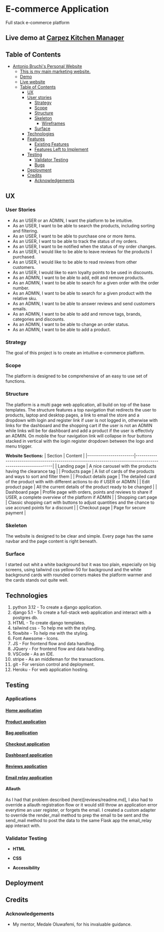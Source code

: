 # E-commerce Application
Full stack e-commerce platform

## Live demo at [Carpez Kitchen Manager](https://carpez-network-store-9da961f19555.herokuapp.com/)

## Table of Contents

- [Antonio Bruchi's Personal Website](#antonio-bruchi's-personal-website)
  - [This is my main marketing website.](#this-is-my-main-marketing-website)
  - [Demo](#demo)
  - [Live website](#live-website)
  - [Table of Contents](#table-of-contents)
    - [UX](#ux)
    - [User stories](#user-stories)
      - [Strategy](#strategy)
      - [Scope](#scope)
      - [Structure](#structure)
      - [Skeleton](#skeleton)
        - [Wireframes](#wireframes)
      - [Surface](#surface)
    - [Technologies](#technologies)
    - [Features](#features)
      - [Existing Features](#existing-features)
      - [Features Left to Implement](#features-left-to-implement)
    - [Testing](#testing)
      - [Validator Testing](#validator-testing)
      - [Bugs](#bugs)
    - [Deployment](#deployment)
    - [Credits](#credits)
      - [Acknowledgements](#acknowledgements)

## UX

### User Stories
- As an USER or an ADMIN, I want the platform to be intuitive.
- As an USER, I want to be able to search the products, including sorting and filtering.
- As an USER, I want to be able to purchase one or more items.
- As an USER, I want to be able to track the status of my orders.
- As an USER, I want to be notified when the status of my order changes.
- As an USER, I would like to be able to leave reviews for the products I purchased.
- As an USER, I would like to be able to read reviews from other customers. 
- As an USER, I would like to earn loyalty points to be used in discounts.
- As an ADMIN, I want to be able to add, edit and remove products. 
- As an ADMIN, I want to be able to search for a given order with the order number. 
- As an ADMIN, I want to be able to search for a given product with the relative sku. 
- As an ADMIN, I want to be able to answer reviews and send customers emails. 
- As an ADMIN, I want to be able to add and remove tags, brands, categories and discounts. 
- As an ADMIN, I want to be able to change an order status.
- As an ADMIN, I want to be able to add a product. 

### Strategy
The goal of this project is to create an intuitive e-commerce platform.

### Scope
The platform is designed to be comprehensive of an easy to use set of functions.

### Structure

The platform is a multi page web application, all build on top of the base templates. The structure features a top navigation that redirects the user to products, laptop and desktop pages, a link to email the store and a dropdown with login and register link if user is not logged in, otherwise with links for the dashboard and the shopping cart if the user is not an ADMIN while links will be for dashboard and add a product if the user is effectivly an ADMIN.
On mobile the four navigation link will collapse in four buttons stacked in vertical with the login register dropdown between the logo and menu trigger.

**Website Sections:**
| Section                | Content                                                                                                         |
|------------------------|-----------------------------------------------------------------------------------------------------------------|
| Landing page           | A nice carousel with the products having the clearance tag                                                      |
| Products page          | A list of cards of the products and ways to sort and filter them                                                |
| Product details page   | The detailed card of the product with with different actions to do if USER or ADMIN                             |
| Edit product page      | All the current details of the product ready to be changed                                                      |
| Dashboard page         | Profile page with orders, points and reviews to share if USER, a complete overview of the platform if ADMIN     |
| Shopping cart page     | Classic shopping cart with buttons to adjust quantities and the chance to use accrued points for a discount     |
| Checkout page          | Page for secure payment                                                                                         |


### Skeleton

The website is designed to be clear and simple. Every page has the same navbar and the page content is right beneath.

### Surface

I started out whit a white background but it was too plain, especially on big screens, using tailwind css yellow-50 for background and the white background cards with rounded corners makes the platform warmer and the cards stands out quite well.


## Technologies

1. python 3.12 - To create a django application.
2. django 5.1 - To create a full-stack web application and interact with a postgres db.
3. HTML - To create django templates.
4. tailwind css - To help me with the styling.
5. flowbite - To help me with the styling.
6. Font Awesome - Icons.
7. JS - For frontend flow and data handling.
8. JQuery - For frontend flow and data handling.
9. VSCode - As an IDE.
10. stripe - As an middleman for the transactions.
10. git - For version control and deployment.
11. Heroku - For web application hosting.

## Testing

### Applications
#### [Home application](home/readme.md)
#### [Product application](products/readme.md)
#### [Bag application](bag/readme.md)
#### [Checkout application](checkout/readme.md)
#### [Dashboard application](dashboard/readme.md)
#### [Reviews application](reviews/readme.md)
#### [Email relay application](reviews/readme.md)
#### Allauth
As I had that problem described (here)[reviews/readme.md], I also had to override a allauth registration flow or it would still throw an application error everytime an user register, or forgets the email. I created a custom adapter to override the render_mail method to prep the email to be sent and the send_mail method to post the data to the same Flask app the email_relay app interact with.

### Validator Testing

- **HTML**
 
- **CSS**
 
  
- **Accessibility**


## Deployment


## Credits


### Acknowledgements
- My mentor, Medale Oluwafemi, for his invaluable guidance.